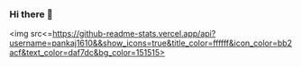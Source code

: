 ### Hi there 👋

<!--
**pankaj1610/pankaj1610** is a ✨ _special_ ✨ repository because its `README.md` (this file) appears on your GitHub profile.

Here are some ideas to get you started:

- 🔭 I’m currently working on ...
- 🌱 I’m currently learning ...
- 👯 I’m looking to collaborate on ...
- 🤔 I’m looking for help with ...
- 💬 Ask me about ...
- 📫 How to reach me: ...
- 😄 Pronouns: ...
- ⚡ Fun fact: ...
-->
<img src<=https://github-readme-stats.vercel.app/api?username=pankaj1610&&show_icons=true&title_color=ffffff&icon_color=bb2acf&text_color=daf7dc&bg_color=151515>
